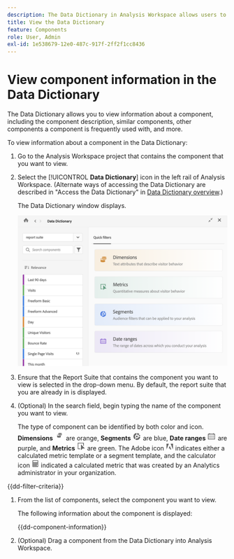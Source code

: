 ```yaml
---
description: The Data Dictionary in Analysis Workspace allows users to catalogue and keep track of the various components in Analysis Workspace, including their intended use, which are approved, which are duplicates, and so forth.
title: View the Data Dictionary
feature: Components
role: User, Admin
exl-id: 1e538679-12e0-487c-917f-2ff2f1cc8436
---
```

# View component information in the Data Dictionary

The Data Dictionary allows you to view information about a component, including the component description, similar components, other components a component is frequently used with, and more.

To view information about a component in the Data Dictionary:

1. Go to the Analysis Workspace project that contains the component that you want to view.

1. Select the [!UICONTROL **Data Dictionary**] icon in the left rail of Analysis Workspace. (Alternate ways of accessing the Data Dictionary are described in "Access the Data Dictionary" in [Data Dictionary overview](/help/components/data-dictionary/data-dictionary-overview.md).)

   The Data Dictionary window displays.

   ![data-dictionary.png](assets/data-dictionary.png)

   <!--double-check this screenshot. I mocked the admin view up a bit to get rid of the Dictionary health tab.-->

1. Ensure that the Report Suite that contains the component you want to view is selected in the drop-down menu. By default, the report suite that you are already in is displayed.

1. (Optional) In the search field, begin typing the name of the component you want to view.

   The type of component can be identified by both color and icon. **Dimensions** ![Dimension icon](assets/dimension-icon.png) are orange, **Segments** ![Segment icon](assets/segment-icon.png) are blue, **Date ranges** ![Date range icon](assets/date-range-icon.png) are purple, and **Metrics** ![Metric icon](assets/default-metric-icon.png) are green. The Adobe icon ![Adobe icon](assets/default-calc-metric-icon.png) indicates either a calculated metric template or a segment template, and the calculator icon ![Calculator icon](assets/calculated-metric-icon-created.png) indicated a calculated metric that was created by an Analytics administrator in your organization. 

{{dd-filter-criteria}}

1. From the list of components, select the component you want to view.

   The following information about the component is displayed:

   {{dd-component-information}}

1. (Optional) Drag a component from the Data Dictionary into Analysis Workspace.
